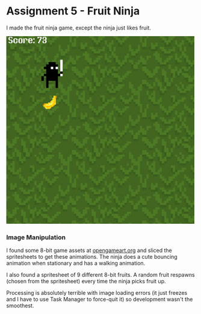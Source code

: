 # Assignment 5 - Fruit Ninja

I made the fruit ninja game, except the ninja just likes fruit.

<img src="media/sample.gif" width="500">

### Image Manipulation
I found some 8-bit game assets at [opengameart.org](opengameart.org) and sliced the spritesheets to get these animations. The ninja does a cute bouncing animation when stationary and has a walking animation.

I also found a spritesheet of 9 different 8-bit fruits. A random fruit respawns (chosen from the spritesheet) every time the ninja picks fruit up.

Processing is absolutely terrible with image loading errors (it just freezes and I have to use Task Manager to force-quit it) so development wasn't the smoothest.